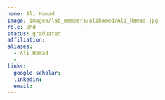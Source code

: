 ```yaml
---
name: Ali Hamad
image: images/lab_members/alihamed/Ali_Hamad.jpg
role: phd
status: graduated
affiliation: 
aliases:
  - Ali Hamad
  - 
links:
  google-scholar: 
  linkedin: 
  email: 
---
```






